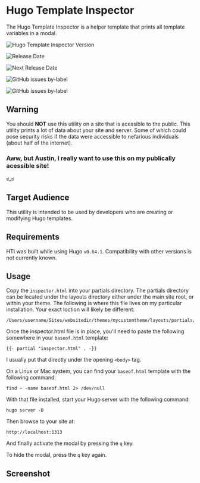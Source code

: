 # Hugo Template Inspector

The Hugo Template Inspector is a helper template that prints all template variables in a modal.

![Hugo Template Inspector Version](https://img.shields.io/badge/Version-0.15.2--alpha-brightgreen)

![Release Date](https://img.shields.io/badge/Release%20Date-Mon%2024%20Feb%202020-brightgreen)

![Next Release Date](https://img.shields.io/badge/Next%20Release-Mon%2002%20Mar%202020-brightgreen)


![GitHub issues by-label](https://img.shields.io/github/issues-raw/loweryaustin/hugo-template-inspector/Defect?color=red&label=Open%20Defects)

![GitHub issues by-label](https://img.shields.io/github/issues-raw/loweryaustin/hugo-template-inspector/enhancement?color=green&label=Open%20Feature%20Requests)

## Warning

You should **NOT** use this utility on a site that is acessible to the public. This utility prints a lot of data about your site and server. Some of which could pose security risks if the data were accessible to nefarious individuals (about half of the internet).

### Aww, but Austin, I really want to use this on my publically acessible site!

ಠ_ಠ

## Target Audience

This utility is intended to be used by developers who are creating or modifying Hugo templates.

## Requirements

HTI was built while using Hugo `v0.64.1`. Compatibility with other versions is not currently known.

## Usage

Copy the `inspector.html` into your partials directory. The partials directory can be located under the layouts directory either under the main site root, or within your theme. The following is where this file lives on my particular installation. Your exact loction will likely be different:
```
/Users/username/Sites/websitedir/themes/mycustomtheme/layouts/partials/inspector.html
```

Once the inspector.html file is in place, you'll need to paste the following somewhere in your `baseof.html` template:
```
{{- partial "inspector.html" . -}}
```

I usually put that directly under the opening `<body>` tag.

On a Linux or Mac system, you can find your `baseof.html` template with the following command:
```
find ~ -name baseof.html 2> /dev/null
```

With that file installed, start your Hugo server with the following command:
```
hugo server -D
```

Then browse to your site at:
```
http://localhost:1313
```

And finally activate the modal by pressing the `q` key.

To hide the modal, press the `q` key again.

## Screenshot

